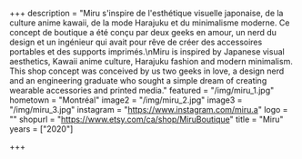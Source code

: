 +++
description = "Miru s'inspire de l'esthétique visuelle japonaise, de la culture anime kawaii, de la mode Harajuku et du minimalisme moderne. Ce concept de boutique a été conçu par deux geeks en amour, un nerd du design et un ingénieur qui avait pour rêve de créer des accessoires portables et des supports imprimés.\nMiru is inspired by Japanese visual aesthetics, Kawaii anime culture, Harajuku fashion and modern minimalism. This shop concept was conceived by us two geeks in love, a design nerd and an engineering graduate who sought a simple dream of creating wearable accessories and printed media."
featured = "/img/miru_1.jpg"
hometown = "Montréal"
image2 = "/img/miru_2.jpg"
image3 = "/img/miru_3.jpg"
instagram = "https://www.instagram.com/miru.a"
logo = ""
shopurl = "https://www.etsy.com/ca/shop/MiruBoutique"
title = "Miru"
years = ["2020"]

+++
